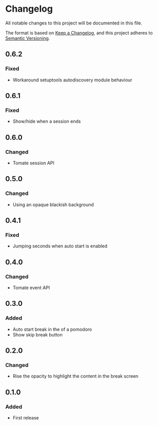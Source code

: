 # Changelog

All notable changes to this project will be documented in this file.

The format is based on [Keep a Changelog](https://keepachangelog.com/en/1.0.0/),
and this project adheres to [Semantic Versioning](https://semver.org/spec/v2.0.0.html).

## 0.6.2

### Fixed

- Workaround setuptools autodiscovery module behaviour

## 0.6.1

### Fixed

- Show/hide when a session ends

## 0.6.0

### Changed

- Tomate session API

## 0.5.0

### Changed

- Using an opaque blackish background

## 0.4.1

### Fixed

- Jumping seconds when auto start is enabled

## 0.4.0

### Changed

- Tomate event API

## 0.3.0

### Added

- Auto start break in the of a pomodoro
- Show skip break button

## 0.2.0

### Changed

- Rise the opacity to highlight the content in the break screen

## 0.1.0

### Added

- First release
